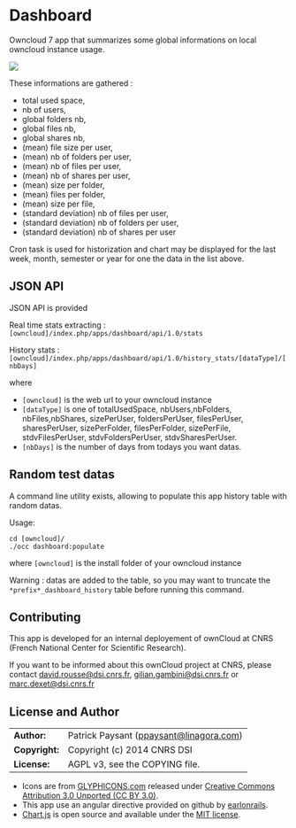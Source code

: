 # Dashboard

Owncloud 7 app that summarizes some global informations on local owncloud instance usage.

![](https://cloud.githubusercontent.com/assets/8192056/4301181/6db9488e-3e4c-11e4-8390-f799b8372ff8.png)

These informations are gathered :
* total used space,
* nb of users,
* global folders nb,
* global files nb,
* global shares nb,
* (mean) file size per user,
* (mean) nb of folders per user,
* (mean) nb of files per user,
* (mean) nb of shares per user,
* (mean) size per folder,
* (mean) files per folder,
* (mean) size per file,
* (standard deviation) nb of files per user,
* (standard deviation) nb of folders per user,
* (standard deviation) nb of shares per user

Cron task is used for historization and chart may be displayed for the last week, month, semester or year for one the data in the list above.

## JSON API

JSON API is provided

Real time stats extracting :
`[owncloud]/index.php/apps/dashboard/api/1.0/stats`

History stats :
`[owncloud]/index.php/apps/dashboard/api/1.0/history_stats/[dataType]/[nbDays]`

where
* `[owncloud]` is the web url to your owncloud instance
* `[dataType]` is one of totalUsedSpace, nbUsers,nbFolders, nbFiles,nbShares, sizePerUser, foldersPerUser, filesPerUser, sharesPerUser, sizePerFolder, filesPerFolder, sizePerFile, stdvFilesPerUser, stdvFoldersPerUser, stdvSharesPerUser.
* `[nbDays]` is the number of days from todays you want datas.

## Random test datas

A command line utility exists, allowing to populate this app history table with random datas.

Usage:

```shell
cd [owncloud]/
./occ dashboard:populate
```
where `[owncloud]` is the install folder of your owncloud instance

Warning : datas are added to the table, so you may want to truncate the `*prefix*_dashboard_history` table before running this command.

## Contributing

This app is developed for an internal deployement of ownCloud at CNRS (French National Center for Scientific Research).

If you want to be informed about this ownCloud project at CNRS, please contact david.rousse@dsi.cnrs.fr, gilian.gambini@dsi.cnrs.fr or marc.dexet@dsi.cnrs.fr

## License and Author

|                      |                                          |
|:---------------------|:-----------------------------------------|
| **Author:**          | Patrick Paysant (<ppaysant@linagora.com>)
| **Copyright:**       | Copyright (c) 2014 CNRS DSI
| **License:**         | AGPL v3, see the COPYING file.

* Icons are from [GLYPHICONS.com](http://glyphicons.com/) released under [Creative Commons Attribution 3.0 Unported (CC BY 3.0)](http://creativecommons.org/licenses/by/3.0/).
* This app use an angular directive provided on github by [earlonrails](http://earlonrails.github.io/angular-chartjs-directive/).
* [Chart.js](http://www.chartjs.org/) is open source and available under the [MIT license](http://opensource.org/licenses/MIT).